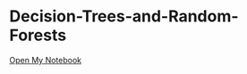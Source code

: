 # Decision-Trees-and-Random-Forests

[Open My Notebook](https://colab.research.google.com/drive/1q27mO7SPpAZE4obJB-DH69lKagtKGOdI?usp=sharing)
